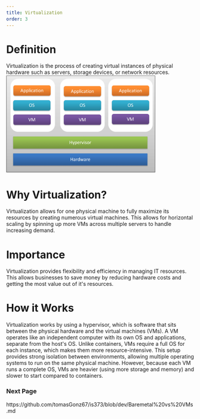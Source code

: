 ```yaml
---
title: Virtualization
order: 3
---
```

<h1>Definition</h1>
Virtualization is the process of creating virtual instances of physical hardware such as servers, storage devices, or network resources. 

<img src = "img/virtualization.png" alt="virtualization diagram" width="400"/>
<h1>Why Virtualization?</h1>
Virtualization allows for one physical machine to fully maximize its resources by creating numerous virtual machines. This allows for horizontal scaling by spinning up more VMs across multiple servers to handle increasing demand.

<h1>Importance</h1>
Virtualization provides flexibility and efficiency in managing IT resources. This allows businesses to save money by reducing hardware costs and getting the most value out of it's resources.

<h1>How it Works</h1>
Virtualization works by using a hypervisor, which is software that sits between the physical hardware and the virtual machines (VMs). A VM operates like an independent computer with its own OS and applications, separate from the host's OS. Unlike containers, VMs require a full OS for each instance, which makes them more resource-intensive. This setup provides strong isolation between environments, allowing multiple operating systems to run on the same physical machine. However, because each VM runs a complete OS, VMs are heavier (using more storage and memory) and slower to start compared to containers.

<h3>Next Page</h3>
https://github.com/tomasGonz67/is373/blob/dev/Baremetal%20vs%20VMs.md

